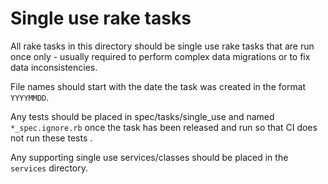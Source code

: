 # Single use rake tasks
All rake tasks in this directory should be single use rake tasks that are run once only - usually required to perform complex data migrations or to fix data inconsistencies.

File names should start with the date the task was created in the format `YYYYMMDD`.

Any tests should be placed in spec/tasks/single_use and named `*_spec.ignore.rb` once the task has been released and run so that CI does not run these tests . 

Any supporting single use services/classes should be placed in the `services` directory.
